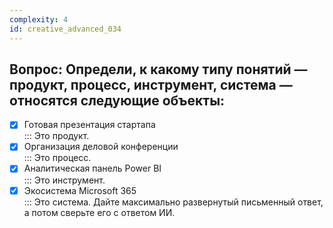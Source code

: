 ```yaml
---
complexity: 4
id: creative_advanced_034
---
```

## Вопрос: Определи, к какому типу понятий — продукт, процесс, инструмент, система — относятся следующие объекты:

- [x] Готовая презентация стартапа  
  ::: Это продукт.  
- [x] Организация деловой конференции  
  ::: Это процесс.  
- [x] Аналитическая панель Power BI  
  ::: Это инструмент.  
- [x] Экосистема Microsoft 365  
  ::: Это система. Дайте максимально развернутый письменный ответ, а потом сверьте его с ответом ИИ.